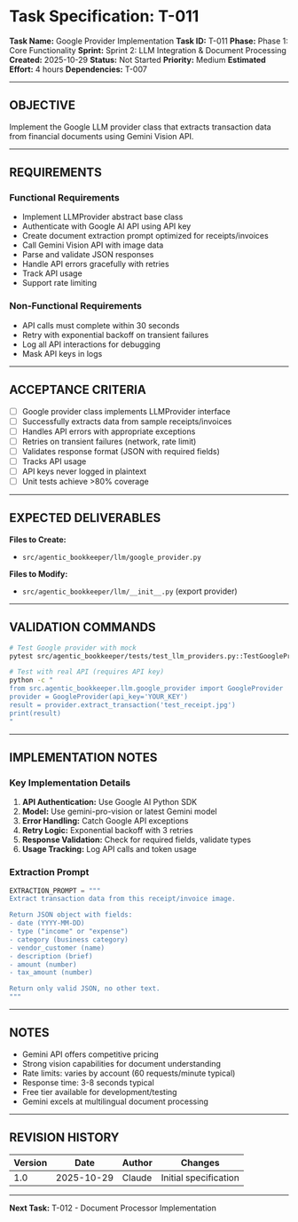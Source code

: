# Task Specification: T-011

**Task Name:** Google Provider Implementation
**Task ID:** T-011
**Phase:** Phase 1: Core Functionality
**Sprint:** Sprint 2: LLM Integration & Document Processing
**Created:** 2025-10-29
**Status:** Not Started
**Priority:** Medium
**Estimated Effort:** 4 hours
**Dependencies:** T-007

---

## OBJECTIVE

Implement the Google LLM provider class that extracts transaction data from financial documents using Gemini Vision API.

---

## REQUIREMENTS

### Functional Requirements

- Implement LLMProvider abstract base class
- Authenticate with Google AI API using API key
- Create document extraction prompt optimized for receipts/invoices
- Call Gemini Vision API with image data
- Parse and validate JSON responses
- Handle API errors gracefully with retries
- Track API usage
- Support rate limiting

### Non-Functional Requirements

- API calls must complete within 30 seconds
- Retry with exponential backoff on transient failures
- Log all API interactions for debugging
- Mask API keys in logs

---

## ACCEPTANCE CRITERIA

- [ ] Google provider class implements LLMProvider interface
- [ ] Successfully extracts data from sample receipts/invoices
- [ ] Handles API errors with appropriate exceptions
- [ ] Retries on transient failures (network, rate limit)
- [ ] Validates response format (JSON with required fields)
- [ ] Tracks API usage
- [ ] API keys never logged in plaintext
- [ ] Unit tests achieve >80% coverage

---

## EXPECTED DELIVERABLES

**Files to Create:**

- `src/agentic_bookkeeper/llm/google_provider.py`

**Files to Modify:**

- `src/agentic_bookkeeper/llm/__init__.py` (export provider)

---

## VALIDATION COMMANDS

```bash
# Test Google provider with mock
pytest src/agentic_bookkeeper/tests/test_llm_providers.py::TestGoogleProvider -v

# Test with real API (requires API key)
python -c "
from src.agentic_bookkeeper.llm.google_provider import GoogleProvider
provider = GoogleProvider(api_key='YOUR_KEY')
result = provider.extract_transaction('test_receipt.jpg')
print(result)
"
```

---

## IMPLEMENTATION NOTES

### Key Implementation Details

1. **API Authentication:** Use Google AI Python SDK
2. **Model:** Use gemini-pro-vision or latest Gemini model
3. **Error Handling:** Catch Google API exceptions
4. **Retry Logic:** Exponential backoff with 3 retries
5. **Response Validation:** Check for required fields, validate types
6. **Usage Tracking:** Log API calls and token usage

### Extraction Prompt

```python
EXTRACTION_PROMPT = """
Extract transaction data from this receipt/invoice image.

Return JSON object with fields:
- date (YYYY-MM-DD)
- type ("income" or "expense")
- category (business category)
- vendor_customer (name)
- description (brief)
- amount (number)
- tax_amount (number)

Return only valid JSON, no other text.
"""
```

---

## NOTES

- Gemini API offers competitive pricing
- Strong vision capabilities for document understanding
- Rate limits: varies by account (60 requests/minute typical)
- Response time: 3-8 seconds typical
- Free tier available for development/testing
- Gemini excels at multilingual document processing

---

## REVISION HISTORY

| Version | Date       | Author | Changes                    |
|---------|------------|--------|-----------------------------|
| 1.0     | 2025-10-29 | Claude | Initial specification       |

---

**Next Task:** T-012 - Document Processor Implementation
